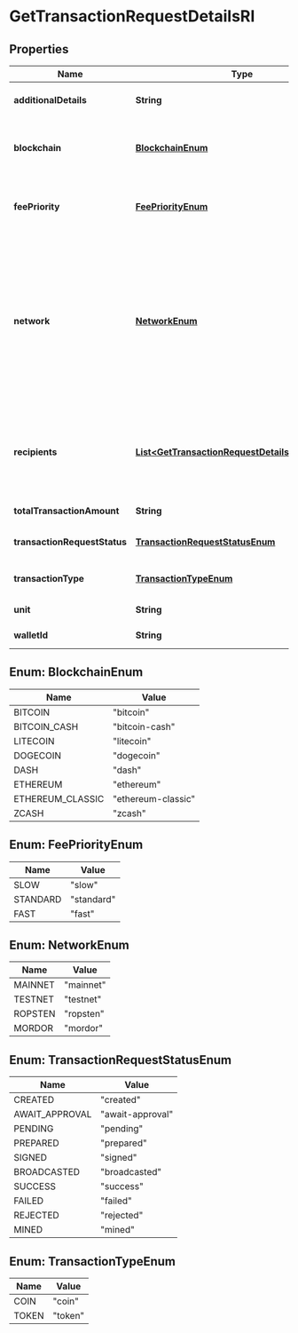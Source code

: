 

# GetTransactionRequestDetailsRI


## Properties

Name | Type | Description | Notes
------------ | ------------- | ------------- | -------------
**additionalDetails** | **String** | Defines an optional note for additional details. | 
**blockchain** | [**BlockchainEnum**](#BlockchainEnum) | Represents the specific blockchain protocol name, e.g. Ethereum, Bitcoin, etc. | 
**feePriority** | [**FeePriorityEnum**](#FeePriorityEnum) | Defines the priority for the fee, if it is \&quot;slow\&quot;, \&quot;standard\&quot; or \&quot;fast\&quot;. | 
**network** | [**NetworkEnum**](#NetworkEnum) | Represents the name of the blockchain network used; blockchain networks are usually identical as technology and software, but they differ in data, e.g. - \&quot;mainnet\&quot; is the live network with actual data while networks like \&quot;testnet\&quot;, \&quot;ropsten\&quot; are test networks. | 
**recipients** | [**List&lt;GetTransactionRequestDetailsRIRecipients&gt;**](GetTransactionRequestDetailsRIRecipients.md) | Represents a list of recipient addresses with the respective amounts. In account-based protocols like Ethereum there is only one address in this list. | 
**totalTransactionAmount** | **String** | Defines the total transaction amount. | 
**transactionRequestStatus** | [**TransactionRequestStatusEnum**](#TransactionRequestStatusEnum) | Defines the status of the transaction request, e.g. pending. | 
**transactionType** | [**TransactionTypeEnum**](#TransactionTypeEnum) | Defines the transaction type, if it is for coins or tokens. | 
**unit** | **String** | Defines the unit of the amount. | 
**walletId** | **String** | Defines the unique ID of the Wallet. | 



## Enum: BlockchainEnum

Name | Value
---- | -----
BITCOIN | &quot;bitcoin&quot;
BITCOIN_CASH | &quot;bitcoin-cash&quot;
LITECOIN | &quot;litecoin&quot;
DOGECOIN | &quot;dogecoin&quot;
DASH | &quot;dash&quot;
ETHEREUM | &quot;ethereum&quot;
ETHEREUM_CLASSIC | &quot;ethereum-classic&quot;
ZCASH | &quot;zcash&quot;



## Enum: FeePriorityEnum

Name | Value
---- | -----
SLOW | &quot;slow&quot;
STANDARD | &quot;standard&quot;
FAST | &quot;fast&quot;



## Enum: NetworkEnum

Name | Value
---- | -----
MAINNET | &quot;mainnet&quot;
TESTNET | &quot;testnet&quot;
ROPSTEN | &quot;ropsten&quot;
MORDOR | &quot;mordor&quot;



## Enum: TransactionRequestStatusEnum

Name | Value
---- | -----
CREATED | &quot;created&quot;
AWAIT_APPROVAL | &quot;await-approval&quot;
PENDING | &quot;pending&quot;
PREPARED | &quot;prepared&quot;
SIGNED | &quot;signed&quot;
BROADCASTED | &quot;broadcasted&quot;
SUCCESS | &quot;success&quot;
FAILED | &quot;failed&quot;
REJECTED | &quot;rejected&quot;
MINED | &quot;mined&quot;



## Enum: TransactionTypeEnum

Name | Value
---- | -----
COIN | &quot;coin&quot;
TOKEN | &quot;token&quot;



